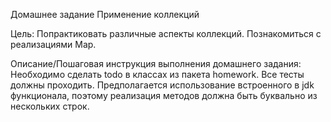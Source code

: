 Домашнее задание
Применение коллекций

Цель:
Попрактиковать различные аспекты коллекций.
Познакомиться с реализациями Map.


Описание/Пошаговая инструкция выполнения домашнего задания:
Необходимо сделать todo в классах из пакета homework.
Все тесты должны проходить.
Предполагается использование встроенного в jdk функционала, поэтому реализация методов должна быть буквально из нескольких строк.